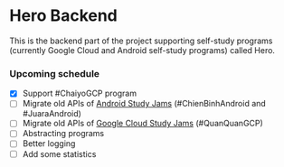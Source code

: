 # Hero Backend
This is the backend part of the project supporting self-study programs (currently Google Cloud and Android self-study 
programs) called Hero.

### Upcoming schedule
- [x] Support #ChaiyoGCP program
- [ ] Migrate old APIs of [Android Study Jams](https://github.com/sownt/android-studyjams) (#ChienBinhAndroid and #JuaraAndroid)
- [ ] Migrate old APIs of [Google Cloud Study Jams](https://github.com/sownt/cloud-studyjams) (#QuanQuanGCP)
- [ ] Abstracting programs
- [ ] Better logging
- [ ] Add some statistics